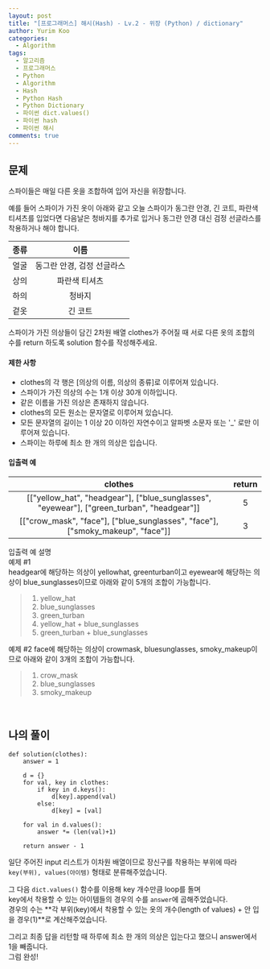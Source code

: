 ```yaml
---
layout: post
title: "[프로그래머스] 해시(Hash) - Lv.2 - 위장 (Python) / dictionary"
author: Yurim Koo
categories:
  - Algorithm
tags:
  - 알고리즘
  - 프로그래머스
  - Python
  - Algorithm
  - Hash
  - Python Hash
  - Python Dictionary
  - 파이썬 dict.values()
  - 파이썬 hash
  - 파이썬 해시
comments: true
---
```


## 문제
스파이들은 매일 다른 옷을 조합하여 입어 자신을 위장합니다.  

예를 들어 스파이가 가진 옷이 아래와 같고 오늘 스파이가 동그란 안경, 긴 코트, 파란색 티셔츠를 입었다면 다음날은 청바지를 추가로 입거나 동그란 안경 대신 검정 선글라스를 착용하거나 해야 합니다.  

|종류|이름|
|:--:|:--:|
|얼굴|동그란 안경, 검정 선글라스|
|상의|파란색 티셔츠|
|하의|청바지|
|겉옷|긴 코트|

스파이가 가진 의상들이 담긴 2차원 배열 clothes가 주어질 때 서로 다른 옷의 조합의 수를 return 하도록 solution 함수를 작성해주세요.  

#### 제한 사항

- clothes의 각 행은 [의상의 이름, 의상의 종류]로 이루어져 있습니다.
- 스파이가 가진 의상의 수는 1개 이상 30개 이하입니다.
- 같은 이름을 가진 의상은 존재하지 않습니다.
- clothes의 모든 원소는 문자열로 이루어져 있습니다.
- 모든 문자열의 길이는 1 이상 20 이하인 자연수이고 알파벳 소문자 또는 '_' 로만 이루어져 있습니다.
- 스파이는 하루에 최소 한 개의 의상은 입습니다.  

#### 입출력 예

|clothes|return|
|:--:|:--:|
|[["yellow_hat", "headgear"], ["blue_sunglasses", "eyewear"], ["green_turban", "headgear"]]|5|
|[["crow_mask", "face"], ["blue_sunglasses", "face"], ["smoky_makeup", "face"]]|3|

입출력 예 설명  
예제 #1  
headgear에 해당하는 의상이 yellowhat, greenturban이고 eyewear에 해당하는 의상이 blue_sunglasses이므로 아래와 같이 5개의 조합이 가능합니다.  

> 1. yellow_hat
> 2. blue_sunglasses
> 3. green_turban
> 4. yellow_hat + blue_sunglasses
> 5. green_turban + blue_sunglasses

예제 #2
face에 해당하는 의상이 crowmask, bluesunglasses, smoky_makeup이므로 아래와 같이 3개의 조합이 가능합니다.  

> 1. crow_mask
> 2. blue_sunglasses
> 3. smoky_makeup

<br>

## 나의 풀이

<pre><code>def solution(clothes):
    answer = 1
    
    d = {}
    for val, key in clothes:
        if key in d.keys():
            d[key].append(val)
        else:
            d[key] = [val]
    
    for val in d.values():
        answer *= (len(val)+1)
    
    return answer - 1
</code></pre>

일단 주어진 input 리스트가 이차원 배열이므로 장신구를 착용하는 부위에 따라  
`key(부위), values(아이템)` 형태로 분류해주었습니다.  

그 다음 `dict.values()` 함수를 이용해 key 개수만큼 loop를 돌며  
key에서 착용할 수 있는 아이템들의 경우의 수를 `answer`에 곱해주었습니다.  
경우의 수는 **각 부위(key)에서 착용할 수 있는 옷의 개수(length of values) + 안 입을 경우(1)**로 계산해주었습니다.  

그리고 최종 답을 리턴할 때 하루에 최소 한 개의 의상은 입는다고 했으니 answer에서 1을 빼줍니다.  
그럼 완성!  